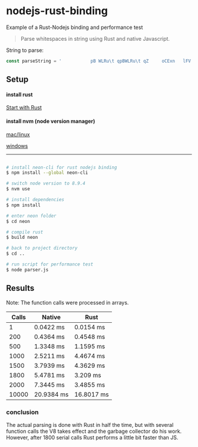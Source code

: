 # nodejs-rust-binding

Example of a Rust-Nodejs binding and performance test

> Parse whitespaces in string using Rust and native Javascript.

String to parse:
```javascript
const parseString = '           pB WLRu\t qpBWLRu\t qZ     oCExn   lFV  iX0M   c j  gL@_  at      zNI&nb\t J IA    ';
```

## Setup

#### install rust
[Start with Rust]( https://www.rust-lang.org/en-US/install.html "Rust")

#### install nvm (node version manager)
[mac/linux](https://github.com/creationix/nvm#installation "noder version manager linux mac")

[windows]( https://github.com/coreybutler/nvm-windows "noder version manager for windows")
  
***


``` bash

# install neon-cli for rust nodejs binding
$ npm install --global neon-cli

# switch node version to 8.9.4
$ nvm use

# install dependencies
$ npm install

# enter neon folder
$ cd neon

# compile rust
$ build neon

# back to project directory
$ cd ..

# run script for performance test
$ node parser.js
```


## Results

Note: The function calls were processed in arrays.

| Calls  | Native  | Rust |   
|---|---|---|
|  1 | 0.0422 ms | 0.0154 ms |
|  200 | 0.4364 ms | 0.4548 ms |
|  500 | 1.3348 ms | 1.1595 ms | 
|  1000 | 2.5211 ms | 4.4674 ms | 
|  1500 | 3.7939 ms | 4.3629 ms | 
|  1800 | 5.4781 ms | 3.209 ms | 
|  2000 | 7.3445 ms | 3.4855 ms | 
|  10000 | 20.9384 ms | 16.8017 ms | 


### conclusion

The actual parsing is done with Rust in half the time, but with several function calls the V8 takes effect and the garbage collector do his work. However, after 1800 serial calls Rust performs a little bit faster than JS.
